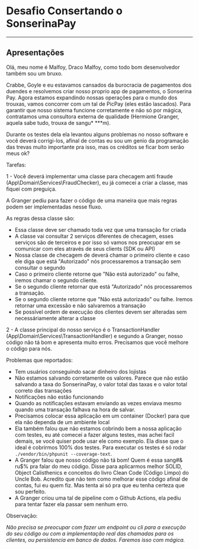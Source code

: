 # Desafio Consertando o SonserinaPay
__________
## Apresentações 
Olá, meu nome é Malfoy, Draco Malfoy, como todo bom desenvolvedor também sou um bruxo.

Crabbe, Goyle e eu estavamos cansados da burocracia de pagamentos dos duendes e resolvemos criar nosso proprio app
de pagamentos, o Sonserina Pay. Agora estamos expandindo nossas operações para o mundo dos trouxas, vamos concorrer 
com um tal de PicPay (eles estão lascados). Para garantir que nosso sistema funcione corretamente e não só por mágica, 
contratamos uma consultora externa de qualidade (Hermione Granger, aquela sabe tudo, trouxa de sangu* ***m). 

Durante os testes dela ela levantou alguns problemas no nosso software e você deverá corrigi-los,  afinal de contas eu
sou um genio da programação das trevas muito importante pra isso, mas os créditos se ficar bom serão meus ok?

Tarefas:

1 - Você deverá implementar uma classe para checagem anti fraude (App\Domain\Services\FraudChecker), eu já comecei a
criar a classe, mas fiquei com preguiça. 

A Granger pediu para fazer o código de uma maneira que mais regras podem ser implementadas nesse fluxo. 

As regras dessa classe são:
- Essa classe deve ser chamado toda vez que uma transação for criada
- A classe vai consultar 2 serviços diferentes de checagem, esses serviços são de terceiros e por isso só vamos nos 
  preocupar em se comunicar com eles através de seus clients (SDK ou API)
- Nossa classe de checagem de deverá chamar o primeiro cliente e caso ele diga que está "Autorizado" nós processaremos a
transação sem consultar o segundo
- Caso o primeiro cliente retorne que "Não está autorizado" ou falhe, iremos chamar o segundo cliente.
- Se o segundo cliente retornar que está "Autorizado" nós processaremos a transação.
- Se o segundo cliente retorne que "Não está autorizado" ou falhe. Iremos retornar uma excessão e não salvaremos a
transação
- Se possível ordem de execução dos clientes devem ser alteradas sem necessáriamente alterar a classe

2 - A classe principal do nosso serviço é o TransactionHandler (App\Domain\Services\TransactionHandler) e segundo a Granger,
nosso código não tá bom e apresenta muito erros. Precisamos que você melhore o código para nós.

Problemas que reportados:

- Tem usuários conseguindo sacar dinheiro dos lojistas
- Não estamos salvando corretamente os valores. Parece que não estão salvando a taxa do SonserinaPay, o valor total das 
taxas e o valor total correto das transações
- Notificações não estão funcionando
- Quando as notificações estavam enviando as vezes enviava mesmo quando uma transação falhava na hora de salvar.
- Precisamos colocar essa aplicação em um container (Docker) para que ela não dependa de um ambiente local
- Ela também falou que não estamos cobrindo bem a nossa aplicação com testes, eu até comecei a fazer alguns testes,
  mas achei facil demais, se você quiser pode usar ele como exemplo. Ela disse que o ideal é cobrirmos 100% dos testes. 
  Para executar os testes é só rodar `./vendor/bin/phpunit --coverage-text`.
- A Granger falou que nosso código não tá bom! Quem é essa sang#& ru$% pra falar do meu código. Disse para aplicarmos
  melhor SOLID, Object Calisthenics e conceitos do livro Clean Code (Código Limpo) do Uncle Bob. Acredito que não tem
  como melhorar esse código afinal de contas, fui eu quem fiz. Mas tenta ai só pra que eu tenha certeza que sou perfeito.
- A Granger criou uma tal de pipeline com o Github Actions, ela pediu para tentar fazer ela passar sem nenhum erro.
  
Observação:

_Não precisa se preocupar com fazer um endpoint ou cli para a execução do seu código ou com a implementação real das
chamadas para os clientes, ou persistencia em banco de dados. Faremos isso com mágica._
